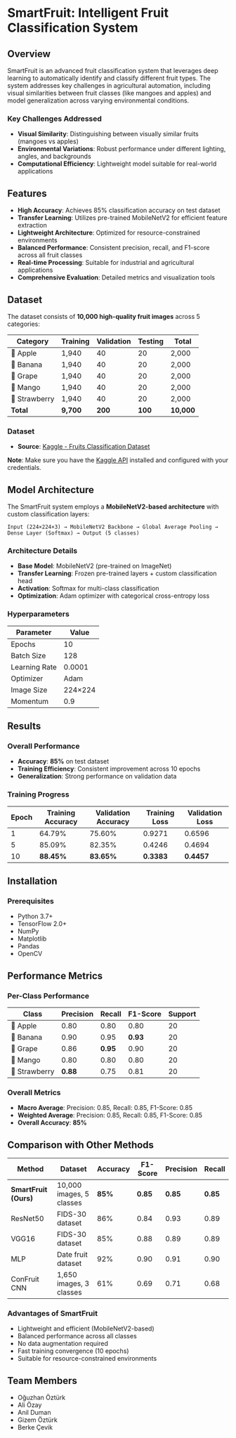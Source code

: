 # SmartFruit: Intelligent Fruit Classification System

## Overview

SmartFruit is an advanced fruit classification system that leverages deep learning to automatically identify and classify different fruit types. The system addresses key challenges in agricultural automation, including visual similarities between fruit classes (like mangoes and apples) and model generalization across varying environmental conditions.

### Key Challenges Addressed
- **Visual Similarity**: Distinguishing between visually similar fruits (mangoes vs apples)
- **Environmental Variations**: Robust performance under different lighting, angles, and backgrounds
- **Computational Efficiency**: Lightweight model suitable for real-world applications

## Features

- **High Accuracy**: Achieves 85% classification accuracy on test dataset
- **Transfer Learning**: Utilizes pre-trained MobileNetV2 for efficient feature extraction
- **Lightweight Architecture**: Optimized for resource-constrained environments
- **Balanced Performance**: Consistent precision, recall, and F1-score across all fruit classes
- **Real-time Processing**: Suitable for industrial and agricultural applications
- **Comprehensive Evaluation**: Detailed metrics and visualization tools

## Dataset

The dataset consists of **10,000 high-quality fruit images** across 5 categories:

| Category | Training | Validation | Testing | Total |
|----------|----------|------------|---------|-------|
| 🍎 Apple | 1,940 | 40 | 20 | 2,000 |
| 🍌 Banana | 1,940 | 40 | 20 | 2,000 |
| 🍇 Grape | 1,940 | 40 | 20 | 2,000 |
| 🥭 Mango | 1,940 | 40 | 20 | 2,000 |
| 🍓 Strawberry | 1,940 | 40 | 20 | 2,000 |
| **Total** | **9,700** | **200** | **100** | **10,000** |

### Dataset 
- **Source**: [Kaggle - Fruits Classification Dataset](https://www.kaggle.com/datasets/utkarshsaxenadn/fruits-classification)

**Note**: Make sure you have the [Kaggle API](https://github.com/Kaggle/kaggle-api) installed and configured with your credentials.

## Model Architecture

The SmartFruit system employs a **MobileNetV2-based architecture** with custom classification layers:

```
Input (224×224×3) → MobileNetV2 Backbone → Global Average Pooling → Dense Layer (Softmax) → Output (5 classes)
```

### Architecture Details
- **Base Model**: MobileNetV2 (pre-trained on ImageNet)
- **Transfer Learning**: Frozen pre-trained layers + custom classification head
- **Activation**: Softmax for multi-class classification
- **Optimization**: Adam optimizer with categorical cross-entropy loss

### Hyperparameters
| Parameter | Value |
|-----------|-------|
| Epochs | 10 |
| Batch Size | 128 |
| Learning Rate | 0.0001 |
| Optimizer | Adam |
| Image Size | 224×224 |
| Momentum | 0.9 |

## Results

### Overall Performance
- **Accuracy**: **85%** on test dataset
- **Training Efficiency**: Consistent improvement across 10 epochs
- **Generalization**: Strong performance on validation data

### Training Progress
| Epoch | Training Accuracy | Validation Accuracy | Training Loss | Validation Loss |
|-------|------------------|-------------------|---------------|----------------|
| 1 | 64.79% | 75.60% | 0.9271 | 0.6596 |
| 5 | 85.09% | 82.35% | 0.4246 | 0.4694 |
| 10 | **88.45%** | **83.65%** | **0.3383** | **0.4457** |

## Installation

### Prerequisites
- Python 3.7+
- TensorFlow 2.0+
- NumPy
- Matplotlib
- Pandas
- OpenCV

## Performance Metrics

### Per-Class Performance
| Class | Precision | Recall | F1-Score | Support |
|-------|-----------|--------|----------|---------|
| 🍎 Apple | 0.80 | 0.80 | 0.80 | 20 |
| 🍌 Banana | 0.90 | 0.95 | **0.93** | 20 |
| 🍇 Grape | 0.86 | **0.95** | 0.90 | 20 |
| 🥭 Mango | 0.80 | 0.80 | 0.80 | 20 |
| 🍓 Strawberry | **0.88** | 0.75 | 0.81 | 20 |

### Overall Metrics
- **Macro Average**: Precision: 0.85, Recall: 0.85, F1-Score: 0.85
- **Weighted Average**: Precision: 0.85, Recall: 0.85, F1-Score: 0.85
- **Overall Accuracy**: **85%**

## Comparison with Other Methods

| Method | Dataset | Accuracy | F1-Score | Precision | Recall |
|--------|---------|----------|----------|-----------|--------|
| **SmartFruit (Ours)** | 10,000 images, 5 classes | **85%** | **0.85** | **0.85** | **0.85** |
| ResNet50 | FIDS-30 dataset | 86% | 0.84 | 0.93 | 0.89 |
| VGG16 | FIDS-30 dataset | 85% | 0.88 | 0.89 | 0.89 |
| MLP | Date fruit dataset | 92% | 0.90 | 0.91 | 0.90 |
| ConFruit CNN | 1,650 images, 3 classes | 61% | 0.69 | 0.71 | 0.68 |

### Advantages of SmartFruit
- Lightweight and efficient (MobileNetV2-based)
- Balanced performance across all classes
- No data augmentation required
- Fast training convergence (10 epochs)
- Suitable for resource-constrained environments

## Team Members

- Oğuzhan Öztürk
- Ali Özay
- Anil Duman
- Gizem Öztürk
- Berke Çevik
